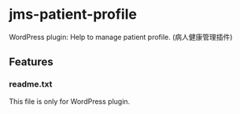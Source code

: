 # jms-patient-profile
WordPress plugin: Help to manage patient profile. (病人健康管理插件)

## Features


### readme.txt
This file is only for WordPress plugin.